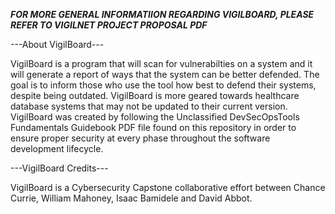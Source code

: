 ***FOR MORE GENERAL INFORMATIION REGARDING VIGILBOARD, PLEASE REFER TO VIGILNET PROJECT PROPOSAL PDF***

---About VigilBoard---

VigilBoard is a program that will scan for vulnerabilties on a system and it will generate a report of ways that the system can be better defended. The goal is to inform those who use the tool how best to defend their systems, despite being outdated.
VigilBoard is more geared towards healthcare database systems that may not be updated to their current version.
VigilBoard was created by following the Unclassified DevSecOpsTools Fundamentals Guidebook PDF file found on this repository in order to ensure proper security at every phase throughout the software development lifecycle.

---VigilBoard Credits---

VigilBoard is a Cybersecurity Capstone collaborative effort between Chance Currie, William Mahoney, Isaac Bamidele and David Abbot.
